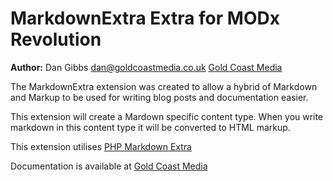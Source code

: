 MarkdownExtra Extra for MODx Revolution
=======================================


**Author:** Dan Gibbs <dan@goldcoastmedia.co.uk> [Gold Coast Media](http://www.goldcoastmedia.co.uk/)

The MarkdownExtra extension was created to allow a hybrid of Markdown and Markup
to be used for writing blog posts and documentation easier.

This extension will create a Mardown specific content type. When you write markdown
in this content type it will be converted to HTML markup.

This extension utilises [PHP Markdown Extra](http://michelf.ca/projects/php-markdown/extra/)

Documentation is available at [Gold Coast Media]()

